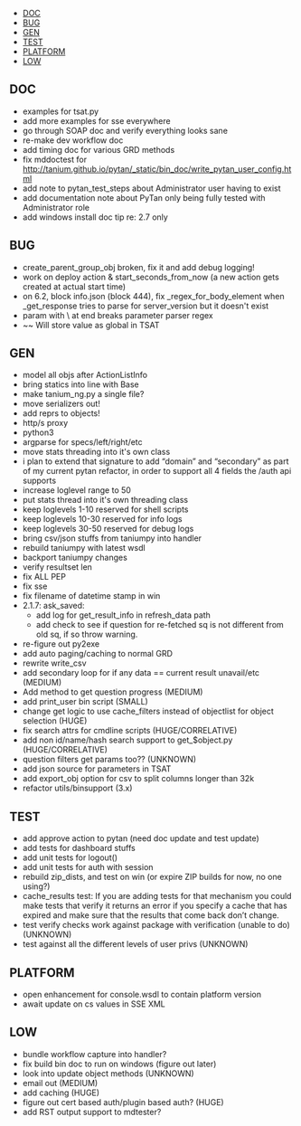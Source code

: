 <!-- MarkdownTOC -->

- [DOC](#doc)
- [BUG](#bug)
- [GEN](#gen)
- [TEST](#test)
- [PLATFORM](#platform)
- [LOW](#low)

<!-- /MarkdownTOC -->

## DOC
* examples for tsat.py
* add more examples for sse everywhere
* go through SOAP doc and verify everything looks sane
* re-make dev workflow doc
* add timing doc for various GRD methods
* fix mddoctest for http://tanium.github.io/pytan/_static/bin_doc/write_pytan_user_config.html
* add note to pytan_test_steps about Administrator user having to exist
* add documentation note about PyTan only being fully tested with Administrator role 
* add windows install doc tip re: 2.7 only

## BUG
* create_parent_group_obj broken, fix it and add debug logging!
* work on deploy action & start_seconds_from_now (a new action gets created at actual start time)
* on 6.2, block info.json (block 444), fix _regex_for_body_element when _get_response tries to parse for server_version but it doesn't exist
* param with \ at end breaks parameter parser regex
* ~~ Will store value as global in TSAT

## GEN
* model all objs after ActionListInfo
* bring statics into line with Base
* make tanium_ng.py a single file?
* move serializers out!
* add reprs to objects!
* http/s proxy
* python3 
* argparse for specs/left/right/etc
* move stats threading into it's own class
* i plan to extend that signature to add “domain” and “secondary” as part of my current pytan refactor, in order to support all 4 fields the /auth api supports
* increase loglevel range to 50
* put stats thread into it's own threading class
* keep loglevels 1-10 reserved for shell scripts
* keep loglevels 10-30 reserved for info logs
* keep loglevels 30-50 reserved for debug logs
* bring csv/json stuffs from taniumpy into handler
* rebuild taniumpy with latest wsdl
* backport taniumpy changes
* verify resultset len
* fix ALL PEP
* fix sse
* fix filename of datetime stamp in win
* 2.1.7: ask_saved: 
  * add log for get_result_info in refresh_data path
  * add check to see if question for re-fetched sq is not different from old sq, if so throw warning. 
* re-figure out py2exe
* add auto paging/caching to normal GRD
* rewrite write_csv
* add secondary loop for if any data == current result unavail/etc (MEDIUM)
* Add method to get question progress (MEDIUM)
* add print_user bin script (SMALL)
* change get logic to use cache_filters instead of objectlist for object selection (HUGE)
* fix search attrs for cmdline scripts (HUGE/CORRELATIVE)
* add non id/name/hash search support to get_$object.py (HUGE/CORRELATIVE)
* question filters get params too?? (UNKNOWN)
* add json source for parameters in TSAT
* add export_obj option for csv to split columns longer than 32k
* refactor utils/binsupport (3.x)

## TEST
* add approve action to pytan (need doc update and test update)
* add tests for dashboard stuffs
* add unit tests for logout()
* add unit tests for auth with session
* rebuild zip_dists, and test on win (or expire ZIP builds for now, no one using?)
* cache_results test: If you are adding tests for that mechanism you could make tests that verify it returns an error if you specify a cache that has expired and make sure that the results that come back don’t change.
* test verify checks work against package with verification (unable to do) (UNKNOWN)
* test against all the different levels of user privs (UNKNOWN)

## PLATFORM
* open enhancement for console.wsdl to contain platform version
* await update on cs values in SSE XML

## LOW
* bundle workflow capture into handler?
* fix build bin doc to run on windows (figure out later)
* look into update object methods (UNKNOWN)
* email out (MEDIUM)
* add caching (HUGE)
* figure out cert based auth/plugin based auth? (HUGE)
* add RST output support to mdtester?

